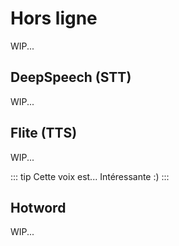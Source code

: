 # Hors ligne

WIP...

## DeepSpeech (STT)

WIP...

## Flite (TTS)

WIP...

::: tip
Cette voix est... Intéressante :)
:::

## Hotword

WIP...
